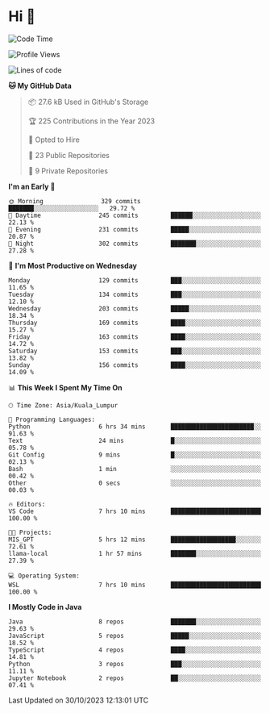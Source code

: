 <h1>Hi 👋</h1>

<!--START_SECTION:waka-->
![Code Time](http://img.shields.io/badge/Code%20Time-407%20hrs%202%20mins-blue)

![Profile Views](http://img.shields.io/badge/Profile%20Views-0-blue)

![Lines of code](https://img.shields.io/badge/From%20Hello%20World%20I%27ve%20Written-1.2%20million%20lines%20of%20code-blue)

**🐱 My GitHub Data** 

> 📦 27.6 kB Used in GitHub's Storage 
 > 
> 🏆 225 Contributions in the Year 2023
 > 
> 💼 Opted to Hire
 > 
> 📜 23 Public Repositories 
 > 
> 🔑 9 Private Repositories 
 > 
**I'm an Early 🐤** 

```text
🌞 Morning                329 commits         ███████░░░░░░░░░░░░░░░░░░   29.72 % 
🌆 Daytime                245 commits         ██████░░░░░░░░░░░░░░░░░░░   22.13 % 
🌃 Evening                231 commits         █████░░░░░░░░░░░░░░░░░░░░   20.87 % 
🌙 Night                  302 commits         ███████░░░░░░░░░░░░░░░░░░   27.28 % 
```
📅 **I'm Most Productive on Wednesday** 

```text
Monday                   129 commits         ███░░░░░░░░░░░░░░░░░░░░░░   11.65 % 
Tuesday                  134 commits         ███░░░░░░░░░░░░░░░░░░░░░░   12.10 % 
Wednesday                203 commits         █████░░░░░░░░░░░░░░░░░░░░   18.34 % 
Thursday                 169 commits         ████░░░░░░░░░░░░░░░░░░░░░   15.27 % 
Friday                   163 commits         ████░░░░░░░░░░░░░░░░░░░░░   14.72 % 
Saturday                 153 commits         ███░░░░░░░░░░░░░░░░░░░░░░   13.82 % 
Sunday                   156 commits         ████░░░░░░░░░░░░░░░░░░░░░   14.09 % 
```


📊 **This Week I Spent My Time On** 

```text
🕑︎ Time Zone: Asia/Kuala_Lumpur

💬 Programming Languages: 
Python                   6 hrs 34 mins       ███████████████████████░░   91.63 % 
Text                     24 mins             █░░░░░░░░░░░░░░░░░░░░░░░░   05.78 % 
Git Config               9 mins              █░░░░░░░░░░░░░░░░░░░░░░░░   02.13 % 
Bash                     1 min               ░░░░░░░░░░░░░░░░░░░░░░░░░   00.42 % 
Other                    0 secs              ░░░░░░░░░░░░░░░░░░░░░░░░░   00.03 % 

🔥 Editors: 
VS Code                  7 hrs 10 mins       █████████████████████████   100.00 % 

🐱‍💻 Projects: 
MIS_GPT                  5 hrs 12 mins       ██████████████████░░░░░░░   72.61 % 
llama-local              1 hr 57 mins        ███████░░░░░░░░░░░░░░░░░░   27.39 % 

💻 Operating System: 
WSL                      7 hrs 10 mins       █████████████████████████   100.00 % 
```

**I Mostly Code in Java** 

```text
Java                     8 repos             ███████░░░░░░░░░░░░░░░░░░   29.63 % 
JavaScript               5 repos             █████░░░░░░░░░░░░░░░░░░░░   18.52 % 
TypeScript               4 repos             ████░░░░░░░░░░░░░░░░░░░░░   14.81 % 
Python                   3 repos             ███░░░░░░░░░░░░░░░░░░░░░░   11.11 % 
Jupyter Notebook         2 repos             ██░░░░░░░░░░░░░░░░░░░░░░░   07.41 % 
```




 Last Updated on 30/10/2023 12:13:01 UTC
<!--END_SECTION:waka-->
